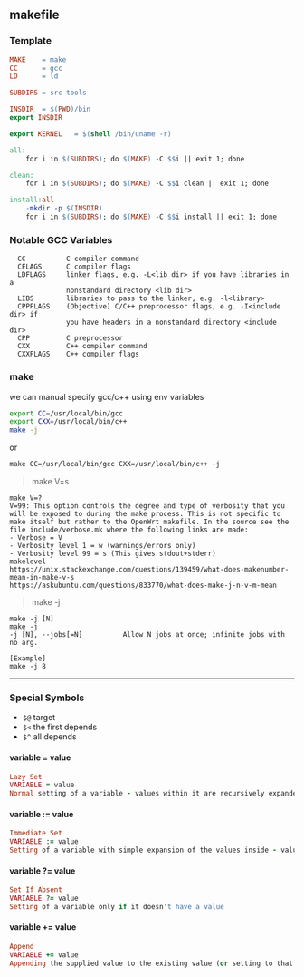 ## makefile
### Template
```makefile
MAKE	= make
CC 		= gcc
LD 		= ld

SUBDIRS = src tools

INSDIR  = $(PWD)/bin
export INSDIR

export KERNEL   = $(shell /bin/uname -r)

all:
	for i in $(SUBDIRS); do $(MAKE) -C $$i || exit 1; done

clean:
	for i in $(SUBDIRS); do $(MAKE) -C $$i clean || exit 1; done

install:all
	-mkdir -p $(INSDIR)
	for i in $(SUBDIRS); do $(MAKE) -C $$i install || exit 1; done
```

### Notable GCC Variables
```
  CC          C compiler command
  CFLAGS      C compiler flags
  LDFLAGS     linker flags, e.g. -L<lib dir> if you have libraries in a
              nonstandard directory <lib dir>
  LIBS        libraries to pass to the linker, e.g. -l<library>
  CPPFLAGS    (Objective) C/C++ preprocessor flags, e.g. -I<include dir> if
              you have headers in a nonstandard directory <include dir>
  CPP         C preprocessor
  CXX         C++ compiler command
  CXXFLAGS    C++ compiler flags
```

### make
we can manual specify gcc/c++ using env variables

```bash
export CC=/usr/local/bin/gcc
export CXX=/usr/local/bin/c++
make -j
```
or

```makefile
make CC=/usr/local/bin/gcc CXX=/usr/local/bin/c++ -j
```

> make V=s

```
make V=?
V=99: This option controls the degree and type of verbosity that you will be exposed to during the make process. This is not specific to make itself but rather to the OpenWrt makefile. In the source see the file include/verbose.mk where the following links are made:
- Verbose = V
- Verbosity level 1 = w (warnings/errors only)
- Verbosity level 99 = s (This gives stdout+stderr)
makelevel
https://unix.stackexchange.com/questions/139459/what-does-makenumber-mean-in-make-v-s
https://askubuntu.com/questions/833770/what-does-make-j-n-v-m-mean
```

> make -j

```
make -j [N]
make -j
-j [N], --jobs[=N]          Allow N jobs at once; infinite jobs with no arg.

[Example]
make -j 8
```

---
### Special Symbols
- `$@`  target
- `$<`  the first depends
- `$^`  all depends

#### variable = value
```ruby
Lazy Set
VARIABLE = value
Normal setting of a variable - values within it are recursively expanded when the variable is used, not when it's declared
```

#### variable := value
```ruby
Immediate Set
VARIABLE := value
Setting of a variable with simple expansion of the values inside - values within it are expanded at declaration time.
```

#### variable ?= value
```ruby
Set If Absent
VARIABLE ?= value
Setting of a variable only if it doesn't have a value
```

#### variable += value
```ruby
Append
VARIABLE += value
Appending the supplied value to the existing value (or setting to that value if the variable didn't exist)
```